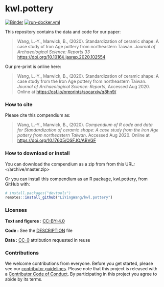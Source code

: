 
<!-- README.md is generated from README.Rmd. Please edit that file -->

# kwl.pottery

[![Binder](https://mybinder.org/badge_logo.svg)](https://mybinder.org/v2/gh/LiYingWang/kwl.pottery/master?urlpath=rstudio) [![run-docker.yml](https://github.com/LiYingWang/kwl.pottery/workflows/.github/workflows/run-docker.yml/badge.svg)](https://github.com/LiYingWang/kwl.pottery/actions)


This repository contains the data and code for our paper:

> Wang, L.-Y., Marwick, B., (2020). Standardization of ceramic shape: A case study of Iron Age pottery from northeastern Taiwan. *Journal of Archaeological Science: Reports 33*
> <https://doi.org/10.1016/j.jasrep.2020.102554>

Our pre-print is online here:

> Wang, L.-Y., Marwick, B., (2020). Standardization of ceramic shape: A case study from the Iron Age pottery from northeastern Taiwan. *Journal of Archaeological Science: Reports*, Accessed Aug 2020. Online at
> <https://osf.io/preprints/socarxiv/q8hn9/>

### How to cite

Please cite this compendium as:

> Wang, L.-Y., Marwick, B., (2020). *Compendium of R code and data for Standardization of ceramic shape: A case study from the Iron Age pottery from northeastern Taiwan*. Accessed Aug 2020. Online at
> <https://doi.org/10.17605/OSF.IO/ABVGF>

### How to download or install

You can download the compendium as a zip from from this URL:
</archive/master.zip>

Or you can install this compendium as an R package, kwl.pottery, from
GitHub with:

``` r
# install.packages("devtools")
remotes::install_github("LiYingWang/kwl.pottery")
```

### Licenses

**Text and figures :**
[CC-BY-4.0](http://creativecommons.org/licenses/by/4.0/)

**Code :** See the [DESCRIPTION](DESCRIPTION) file

**Data :** [CC-0](http://creativecommons.org/publicdomain/zero/1.0/)
attribution requested in reuse

### Contributions

We welcome contributions from everyone. Before you get started, please
see our [contributor guidelines](CONTRIBUTING.md). Please note that this
project is released with a [Contributor Code of Conduct](CONDUCT.md). By
participating in this project you agree to abide by its terms.
